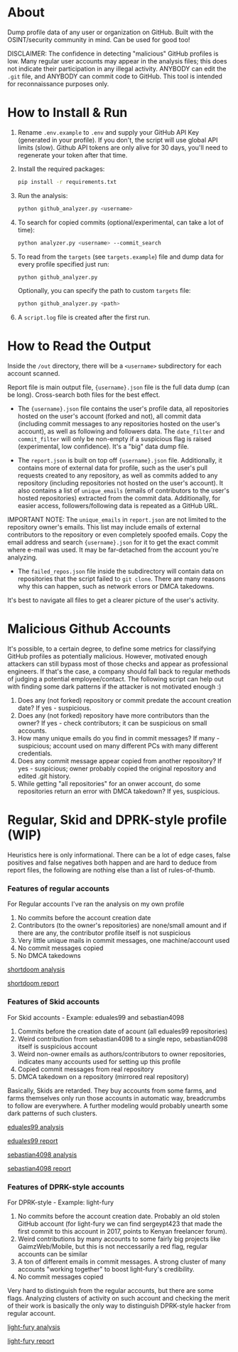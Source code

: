 # About

Dump profile data of any user or organization on GitHub. Built with the OSINT/security community in mind. Can be used for good too!

DISCLAIMER: The confidence in detecting "malicious" GitHub profiles is low. Many regular user accounts may appear in the analysis files; this does not indicate their participation in any illegal activity. ANYBODY can edit the `.git` file, and ANYBODY can commit code to GitHub. This tool is intended for reconnaissance purposes only.

# How to Install & Run

1. Rename `.env.example` to `.env` and supply your GitHub API Key (generated in your profile). If you don't, the script will use global API limits (slow). Github API tokens are only alive for 30 days, you'll need to regenerate your token after that time. 

2. Install the required packages:

   ```sh
   pip install -r requirements.txt
   ```

3. Run the analysis:

   ```sh
   python github_analyzer.py <username>
   ```

4. To search for copied commits (optional/experimental, can take a lot of time):

   ```sh
   python analyzer.py <username> --commit_search
   ```

5. To read from the `targets` (see `targets.example`) file and dump data for every profile specified just run:

   ```sh
   python github_analyzer.py
   ```

   Optionally, you can specify the path to custom `targets` file:

   ```sh
   python github_analyzer.py <path>
   ```


6. A `script.log` file is created after the first run.

# How to Read the Output

Inside the `/out` directory, there will be a `<username>` subdirectory for each account scanned.

Report file is main output file, `{username}.json` file is the full data dump (can be long). Cross-search both files for the best effect.

- The `{username}.json` file contains the user's profile data, all repositories hosted on the user's account (forked and not), all commit data (including commit messages to any repositories hosted on the user's account), as well as following and followers data. The `date_filter` and `commit_filter` will only be non-empty if a suspicious flag is raised (experimental, low confidence). It's a "big" data dump file.

- The `report.json` is built on top off `{username}.json` file. Additionally, it contains more of external data for profile, such as the user's pull requests created to any repository, as well as commits added to any repository (including repositories not hosted on the user's account). It also contains a list of `unique_emails` (emails of contributors to the user's hosted repositories) extracted from the commit data. Additionally, for easier access, followers/following data is repeated as a GitHub URL.

IMPORTANT NOTE: The `unique_emails` in `report.json` are not limited to the repository owner's emails. This list may include emails of external contributors to the repository or even completely spoofed emails. Copy the email address and search `{username}.json` for it to get the exact commit where e-mail was used. It may be far-detached from the account you're analyzing.

- The `failed_repos.json` file inside the subdirectory will contain data on repositories that the script failed to `git clone`. There are many reasons why this can happen, such as network errors or DMCA takedowns.

It's best to navigate all files to get a clearer picture of the user's activity.

# Malicious Github Accounts

It's possible, to a certain degree, to define some metrics for classifying GitHub profiles as potentially malicious. However, motivated enough attackers can still bypass most of those checks and appear as professional engineers. If that's the case, a company should fall back to regular methods of judging a potential employee/contact. The following script can help out with finding some dark patterns if the attacker is not motivated enough :)

1. Does any (not forked) repository or commit predate the account creation date? If yes - suspicious.
2. Does any (not forked) repository have more contributors than the owner? If yes - check contributors; it can be suspicious on small accounts.
3. How many unique emails do you find in commit messages? If many - suspicious; account used on many different PCs with many different credentials.
4. Does any commit message appear copied from another repository? If yes - suspicious; owner probably copied the original repository and edited .git history.
5. While getting "all repositories" for an onwer account, do some repositories return an error with DMCA takedown? If yes, suspicious.

# Regular, Skid and DPRK-style profile (WIP)

Heuristics here is only informational. There can be a lot of edge cases, false positives and false negatives both happen and are hard to deduce from report files, the following are nothing else than a list of rules-of-thumb.

### Features of regular accounts

For Regular accounts I've ran the analysis on my own profile

1. No commits before the account creation date
2. Contributors (to the owner's repositories) are none/small amount and if there are any, the contributor profile itself is not suspicious
3. Very little unique mails in commit messages, one machine/account used
4. No commit messages copied
5. No DMCA takedowns

[shortdoom analysis](/profiles/shortdoom/shortdoom.json)

[shortdoom report](/profiles/shortdoom/report.json)

### Features of Skid accounts

For Skid accounts - Example: eduales99 and sebastian4098

1. Commits before the creation date of acount (all eduales99 repositories)
2. Weird contribution from sebastian4098 to a single repo, sebastian4098 itself is suspicious account
3. Weird non-owner emails as authors/contributors to owner repositories, indicates many accounts used for setting up this profile
4. Copied commit messages from real repository
5. DMCA takedown on a repository (mirrored real repository)

Basically, Skids are retarded. They buy accounts from some farms, and farms themselves only run those accounts in automatic way, breadcrumbs to follow are everywhere. A further modeling would probably unearth some dark patterns of such clusters.

[eduales99 analysis](/profiles/eduales99/eduales99.json)

[eduales99 report](/profiles/eduales99/report.json)

[sebastian4098 analysis](/profiles/sebastian4098/sebastian4098.json)

[sebastian4098 report](/profiles/sebastian4098/report.json)

### Features of DPRK-style accounts

For DPRK-style - Example: light-fury

1. No commits before the account creation date. Probably an old stolen GitHub account (for light-fury we can find sergeypt423 that made the first commit to this account in 2017, points to Kenyan freelancer forum).
2. Weird contributions by many accounts to some fairly big projects like GaimzWeb/Mobile, but this is not neccessarily a red flag, regular accounts can be similar
3. A ton of different emails in commit messages. A strong cluster of many accounts "working together" to boost light-fury's credibility.
4. No commit messages copied

Very hard to distinguish from the regular accounts, but there are some flags. Analyzing clusters of activity on such account and checking the merit of their work is basically the only way to distinguish DPRK-style hacker from regular account.

[light-fury analysis](/profiles/light-furty/light-fury.json)

[light-fury report](/profiles/light-fury/report.json)
